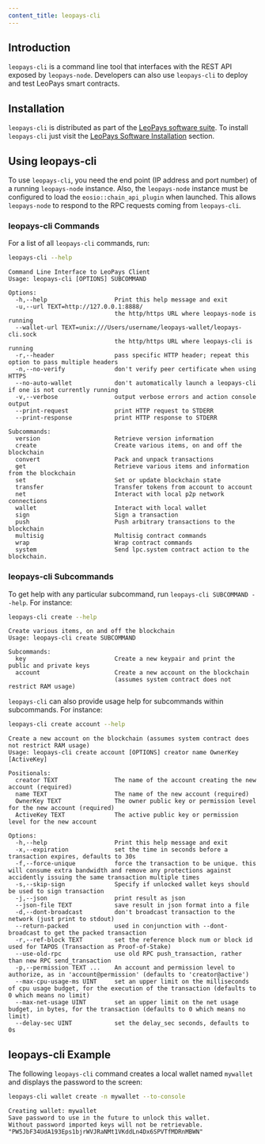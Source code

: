 ```yaml
---
content_title: leopays-cli
---
```


## Introduction

`leopays-cli` is a command line tool that interfaces with the REST API exposed by `leopays-node`. Developers can also use `leopays-cli` to deploy and test LeoPays smart contracts.

## Installation

`leopays-cli` is distributed as part of the [LeoPays software suite](https://github.com/leopays-core/leopays/blob/master/README.md). To install `leopays-cli` just visit the [LeoPays Software Installation](../00_install/index.md) section.

## Using leopays-cli

To use `leopays-cli`, you need the end point (IP address and port number) of a running `leopays-node` instance. Also, the `leopays-node` instance must be configured to load the `eosio::chain_api_plugin` when launched. This allows `leopays-node` to respond to the RPC requests coming from `leopays-cli`.

### leopays-cli Commands

For a list of all `leopays-cli` commands, run:

```sh
leopays-cli --help
```

```console
Command Line Interface to LeoPays Client
Usage: leopays-cli [OPTIONS] SUBCOMMAND

Options:
  -h,--help                   Print this help message and exit
  -u,--url TEXT=http://127.0.0.1:8888/
                              the http/https URL where leopays-node is running
  --wallet-url TEXT=unix:///Users/username/leopays-wallet/leopays-cli.sock
                              the http/https URL where leopays-cli is running
  -r,--header                 pass specific HTTP header; repeat this option to pass multiple headers
  -n,--no-verify              don't verify peer certificate when using HTTPS
  --no-auto-wallet            don't automatically launch a leopays-cli if one is not currently running
  -v,--verbose                output verbose errors and action console output
  --print-request             print HTTP request to STDERR
  --print-response            print HTTP response to STDERR

Subcommands:
  version                     Retrieve version information
  create                      Create various items, on and off the blockchain
  convert                     Pack and unpack transactions
  get                         Retrieve various items and information from the blockchain
  set                         Set or update blockchain state
  transfer                    Transfer tokens from account to account
  net                         Interact with local p2p network connections
  wallet                      Interact with local wallet
  sign                        Sign a transaction
  push                        Push arbitrary transactions to the blockchain
  multisig                    Multisig contract commands
  wrap                        Wrap contract commands
  system                      Send lpc.system contract action to the blockchain.
```

### leopays-cli Subcommands

To get help with any particular subcommand, run `leopays-cli SUBCOMMAND --help`. For instance:

```sh
leopays-cli create --help
```

```console
Create various items, on and off the blockchain
Usage: leopays-cli create SUBCOMMAND

Subcommands:
  key                         Create a new keypair and print the public and private keys
  account                     Create a new account on the blockchain
                              (assumes system contract does not restrict RAM usage)
```

`leopays-cli` can also provide usage help for subcommands within subcommands. For instance:

```sh
leopays-cli create account --help
```

```console
Create a new account on the blockchain (assumes system contract does not restrict RAM usage)
Usage: leopays-cli create account [OPTIONS] creator name OwnerKey [ActiveKey]

Positionals:
  creator TEXT                The name of the account creating the new account (required)
  name TEXT                   The name of the new account (required)
  OwnerKey TEXT               The owner public key or permission level for the new account (required)
  ActiveKey TEXT              The active public key or permission level for the new account

Options:
  -h,--help                   Print this help message and exit
  -x,--expiration             set the time in seconds before a transaction expires, defaults to 30s
  -f,--force-unique           force the transaction to be unique. this will consume extra bandwidth and remove any protections against accidently issuing the same transaction multiple times
  -s,--skip-sign              Specify if unlocked wallet keys should be used to sign transaction
  -j,--json                   print result as json
  --json-file TEXT            save result in json format into a file
  -d,--dont-broadcast         don't broadcast transaction to the network (just print to stdout)
  --return-packed             used in conjunction with --dont-broadcast to get the packed transaction
  -r,--ref-block TEXT         set the reference block num or block id used for TAPOS (Transaction as Proof-of-Stake)
  --use-old-rpc               use old RPC push_transaction, rather than new RPC send_transaction
  -p,--permission TEXT ...    An account and permission level to authorize, as in 'account@permission' (defaults to 'creator@active')
  --max-cpu-usage-ms UINT     set an upper limit on the milliseconds of cpu usage budget, for the execution of the transaction (defaults to 0 which means no limit)
  --max-net-usage UINT        set an upper limit on the net usage budget, in bytes, for the transaction (defaults to 0 which means no limit)
  --delay-sec UINT            set the delay_sec seconds, defaults to 0s
```

## leopays-cli Example

The following `leopays-cli` command creates a local wallet named `mywallet` and displays the password to the screen:

```sh
leopays-cli wallet create -n mywallet --to-console
```

```console
Creating wallet: mywallet
Save password to use in the future to unlock this wallet.
Without password imported keys will not be retrievable.
"PW5JbF34UdA193Eps1bjrWVJRaNMt1VKddLn4Dx6SPVTfMDRnMBWN"
```
